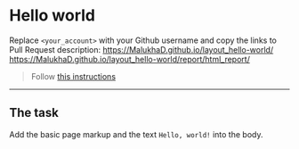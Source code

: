# Hello world
Replace `<your_account>` with your Github username and copy the links to Pull Request description:
https://MalukhaD.github.io/layout_hello-world/
https://MalukhaD.github.io/layout_hello-world/report/html_report/

> Follow [this instructions](https://mate-academy.github.io/layout_task-guideline/#how-to-solve-the-layout-tasks-on-github)
___

## The task
Add the basic page markup and the text `Hello, world!` into the body.
